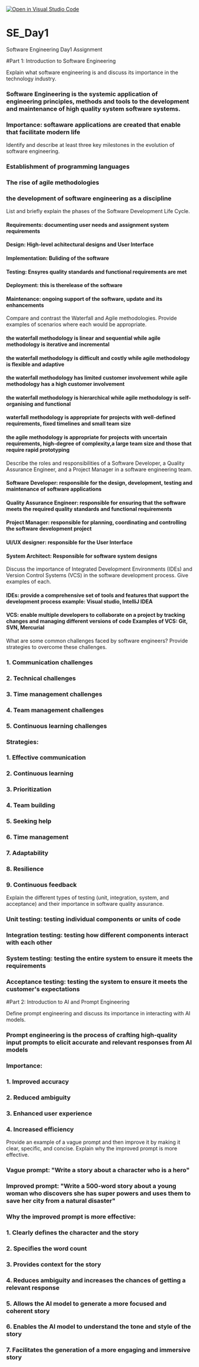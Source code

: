 [![Open in Visual Studio Code](https://classroom.github.com/assets/open-in-vscode-2e0aaae1b6195c2367325f4f02e2d04e9abb55f0b24a779b69b11b9e10269abc.svg)](https://classroom.github.com/online_ide?assignment_repo_id=15553328&assignment_repo_type=AssignmentRepo)
# SE_Day1
Software Engineering Day1 Assignment

#Part 1: Introduction to Software Engineering

Explain what software engineering is and discuss its importance in the technology industry.
### Software Engineering is the systemic application of engineering principles, methods and tools to the development and maintenance of high quality system software systems. 
### Importance: softaware applications are created that enable that facilitate modern life

Identify and describe at least three key milestones in the evolution of software engineering.
### Establishment of programming languages
### The rise of agile methodologies 
### the development of software engineering as a discipline

List and briefly explain the phases of the Software Development Life Cycle.
#### Requirements: documenting user needs and assignment system requirements
#### Design: High-level achitectural designs and User Interface
#### Implementation: Buliding of the software
#### Testing: Ensyres quality standards and functional requirements are met
#### Deployment: this is therelease of the software
#### Maintenance: ongoing support of the software, update and its enhancements


Compare and contrast the Waterfall and Agile methodologies. Provide examples of scenarios where each would be appropriate.
####  the waterfall methodology is linear and sequential while agile methodology is iterative and incremental
####  the waterfall methodology is difficult and costly while agile methodology is flexible  and adaptive
####  the waterfall methodology has limited customer involvement  while agile methodology has a high customer involvement 
####  the waterfall methodology is hierarchical   while agile methodology is self-organising and functional
####  waterfall methodology is appropriate for projects with well-defined requirements, fixed timelines and small team size
####  the agile methodology is appropriate for projects with uncertain requirements, high-degree of complexity,a large team size and those that require rapid prototyping

Describe the roles and responsibilities of a Software Developer, a Quality Assurance Engineer, and a Project Manager in a software engineering team.
#### Software Developer: responsible for the design, development, testing and maintenance of software applications
#### Quality Assurance Engineer: responsible for ensuring that the software meets the required quality standards and functional requirements    
#### Project Manager: responsible for planning, coordinating and controlling the software development project
#### UI/UX designer: responsible for the User Interface
#### System Architect: Responsible for software system designs

Discuss the importance of Integrated Development Environments (IDEs) and Version Control Systems (VCS) in the software development process. Give examples of each.
#### IDEs: provide a comprehensive set of tools and features that support the development process example: Visual studio, IntelliJ IDEA
#### VCS: enable multiple developers to collaborate on a project by tracking changes and managing different versions of code Examples of VCS: Git, SVN, Mercurial


What are some common challenges faced by software engineers? Provide strategies to overcome these challenges.
### 1. Communication challenges
### 2. Technical challenges
### 3. Time management challenges
### 4. Team management challenges
### 5. Continuous learning challenges
### Strategies:
### 1. Effective communication
### 2. Continuous learning
### 3. Prioritization
### 4. Team building
### 5. Seeking help
### 6. Time management
### 7. Adaptability
### 8. Resilience
### 9. Continuous feedback


Explain the different types of testing (unit, integration, system, and acceptance) and their importance in software quality assurance.

### Unit testing: testing individual components or units of code
### Integration testing: testing how different components interact with each other
### System testing: testing the entire system to ensure it meets the requirements
### Acceptance testing: testing the system to ensure it meets the customer's expectations

#Part 2: Introduction to AI and Prompt Engineering


Define prompt engineering and discuss its importance in interacting with AI models.
### Prompt engineering is the process of crafting high-quality input prompts to elicit accurate and relevant responses from AI models
### Importance:
### 1. Improved accuracy
### 2. Reduced ambiguity
### 3. Enhanced user experience
### 4. Increased efficiency

Provide an example of a vague prompt and then improve it by making it clear, specific, and concise. Explain why the improved prompt is more effective.
### Vague prompt: "Write a story about a character who is a hero"
### Improved prompt: "Write a 500-word story about a young woman who discovers she has super powers and uses them to save her city from a natural disaster"
### Why the improved prompt is more effective:
### 1. Clearly defines the character and the story
### 2. Specifies the word count
### 3. Provides context for the story
### 4. Reduces ambiguity and increases the chances of getting a relevant response
### 5. Allows the AI model to generate a more focused and coherent story
### 6. Enables the AI model to understand the tone and style of the story
### 7. Facilitates the generation of a more engaging and immersive story

